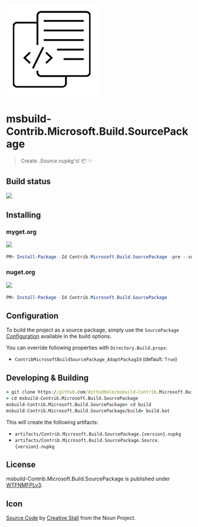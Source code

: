 ![](assets/noun_Source%20Code_996120.png)

# msbuild-Contrib.Microsoft.Build.SourcePackage

> Create *.Source.nupkg*'s! :package: :sparkles:

## Build status

[![](https://img.shields.io/appveyor/ci/dittodhole/msbuild-contrib-microsoft-build-sourcepackage.svg)](https://ci.appveyor.com/project/dittodhole/msbuild-contrib-microsoft-build-sourcepackage)

## Installing

### myget.org

[![](https://img.shields.io/myget/dittodhole/vpre/Contrib.Microsoft.Build.SourcePackage.svg)](https://www.myget.org/feed/dittodhole/package/nuget/Contrib.Microsoft.Build.SourcePackage)

```powershell
PM> Install-Package -Id Contrib.Microsoft.Build.SourcePackage -pre --source https://www.myget.org/F/dittodhole/api/v2
```

### nuget.org

[![](https://img.shields.io/nuget/v/Contrib.Microsoft.Build.SourcePackage.svg)](https://www.nuget.org/packages/Contrib.Microsoft.Build.SourcePackage)

```powershell
PM> Install-Package -Id Contrib.Microsoft.Build.SourcePackage
```

## Configuration

To build the project as a source package, simply use the `SourcePackage` [Configuration](https://docs.microsoft.com/en-us/visualstudio/ide/understanding-build-configurations?view=vs-2019) available in the build options.

You can override following properties with `Directory.Build.props`:

- `ContribMicrosoftBuildSourcePackage_AdaptPackagId` (default: `True`) 

## Developing & Building

```cmd
> git clone https://github.com/dittodhole/msbuild-Contrib.Microsoft.Build.SourcePackage.git
> cd msbuild-Contrib.Microsoft.Build.SourcePackage
msbuild-Contrib.Microsoft.Build.SourcePackage> cd build
msbuild-Contrib.Microsoft.Build.SourcePackage/build> build.bat
```

This will create the following artifacts:

- `artifacts/Contrib.Microsoft.Build.SourcePackage.{version}.nupkg`
- `artifacts/Contrib.Microsoft.Build.SourcePackage.Source.{version}.nupkg`

## License

msbuild-Contrib.Microsoft.Build.SourcePackage is published under [WTFNMFPLv3](https://github.com/dittodhole/WTFNMFPLv3).

## Icon

[Source Code](https://thenounproject.com/icon/996120/) by [Creative Stall](https://thenounproject.com/creativestall) from the Noun Project.
